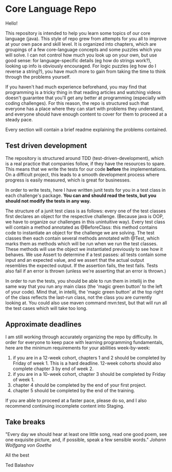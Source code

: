 # Core Language Repo
Hello!

This repository is intended to help you learn some topics of our core language (java). This style of repo grew from attempts for you all to improve at your own pace and skill level. It is organized into chapters, which are groupings of a few core-language concepts and some puzzles which you will solve. I can not control how much you look up on your own, but use good sense: for language-specific details (eg how do strings work?), looking up info is obviously encouraged. For logic puzzles (eg how do I reverse a string?), you have much more to gain from taking the time to think through the problems yourself.

If you haven't had much experience beforehand, you may find that programming is a tricky thing in that reading articles and watching videos doesn't guarantee that you'll get any better at programming (especially with coding challenges). For this reason, the repo is structured such that everyone has a place where they can start with problems they understand, and everyone should have enough content to cover for them to proceed at a steady pace.

Every section will contain a brief readme explaining the problems contained.

## Test driven development
The repository is structured around TDD (test-driven-development), which is a real practice that companies follow, if they have the resources to spare. This means that we write the tests for our code **before** the implementations. On a difficult project, this leads to a smooth development process where progress is easily measured, which is great for businesses.

In order to write tests, here I have written junit tests for you in a test class in each challenge's package. **You can and should read the tests, but you should not modify the tests in any way.**

The structure of a junit test class is as follows: every one of the test classes first declares an object for the respective challenge. (Because java is OOP, we have to organize our challenges in this unintuitive way). Every test class will contain a method annotated as @BeforeClass: this method contains code to instantiate an object for the challenge we are solving. The test classes then each contain several methods annotated with @Test, which marks them as methods which will be run when we run the test classes. These methods will use the object we instantiated previously to see how it behaves. We use Assert to determine if a test passes: all tests contain some input and an expected value, and we assert that the actual output resembles the expected output. If the assertion fails, the test fails. Tests also fail if an error is thrown (unless we're asserting that an error is thrown.)

In order to run the tests, you should be able to run them in intellij in the same way that you run any main class (the 'magic green button' to the left of your code). Mind that, in intellij, the 'magic green button' at the top right of the class reflects the last-run class, not the class you are currently looking at. You could also use maven command mvn:test, but that will run all the test cases which will take too long.

## Approximate deadlines
I am still working through accurately organizing the repo by difficulty. In order for everyone to keep pace with learning programming fundamentals, here are the minimum requirements for your abilities week-by-week:

1) if you are in a 12-week cohort, chapters 1 and 2 should be completed by Friday of week 1. This is a hard deadline. 12-week cohorts should also complete chapter 3 by end of week 2.
2) if you are in a 10-week cohort, chapter 3 should be completed by Friday of week 1.
3) chapter 4 should be completed by the end of your first project.
4) chapter 5 should be completed by the end of the training.

If you are able to proceed at a faster pace, please do so, and I also recommend continuing incomplete content into Staging.

## Take breaks

"Every day we should hear at least one little song, read one good poem, see one exquisite picture, and, if possible, speak a few sensible words." *Johann Wolfgang von Goethe*

All the best

Ted Balashov